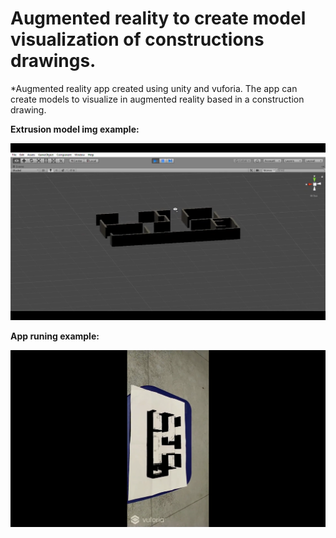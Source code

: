 # Augmented reality to create model visualization of constructions drawings.
*Augmented reality app created using unity and vuforia. The app can create models to visualize in augmented reality based in 
a construction drawing.


**Extrusion model img example:**

![](image/extrusao1.png)

**App runing example:**

![app runing](image/model2.png)



